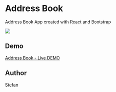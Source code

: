 # Address Book

Address Book App created with React and Bootstrap

![](https://github.com/stefan002377/reactjs-addressbook/blob/master/docs/images/tmdb-demo.gif)

## Demo
[Address Book - Live DEMO](http://www.stefanciobanu/reactjs-addressbook/public/addressbook.png)

## Author
[Stefan](http://www.stefanciobanu.com)
